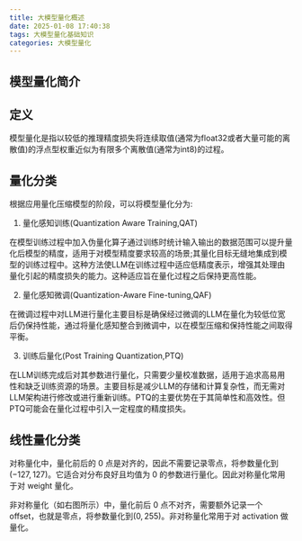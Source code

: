 ```yaml
---
title: 大模型量化概述
date: 2025-01-08 17:40:38
tags: 大模型量化基础知识
categories: 大模型量化
---
```

## 模型量化简介
## 定义
模型量化是指以较低的推理精度损失将连续取值(通常为float32或者大量可能的离散值)的浮点型权重近似为有限多个离散值(通常为int8)的过程。
## 量化分类
根据应用量化压缩模型的阶段，可以将模型量化分为:
1. 量化感知训练(Quantization Aware Training,QAT)

在模型训练过程中加入伪量化算子通过训练时统计输入输出的数据范围可以提升量化后模型的精度，适用于对模型精度要求较高的场景;其量化目标无缝地集成到模型的训练过程中。这种方法使LLM在训练过程中适应低精度表示，增强其处理由量化引起的精度损失的能力。这种适应旨在量化过程之后保持更高性能。

2. 量化感知微调(Quantization-Aware Fine-tuning,QAF)

在微调过程中对LLM进行量化主要目标是确保经过微调的LLM在量化为较低位宽后仍保持性能，通过将量化感知整合到微调中，以在模型压缩和保持性能之间取得平衡。

3. 训练后量化(Post Training Quantization,PTQ)

在LLM训练完成后对其参数进行量化，只需要少量校准数据，适用于追求高易用性和缺乏训练资源的场景。主要目标是减少LLM的存储和计算复杂性，而无需对LLM架构进行修改或进行重新训练。PTQ的主要优势在于其简单性和高效性。但PTQ可能会在量化过程中引入一定程度的精度损失。
## 线性量化分类
对称量化中，量化前后的 0 点是对齐的，因此不需要记录零点，将参数量化到$(-127,127)$。它适合对分布良好且均值为 0 的参数进行量化。因此对称量化常用于对 weight 量化。

非对称量化（如右图所示）中，量化前后 0 点不对齐，需要额外记录一个 offset，也就是零点，将参数量化到$(0,255)$。非对称量化常用于对 activation 做量化。